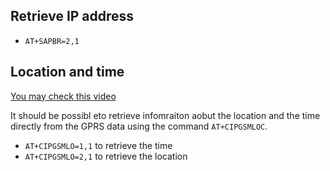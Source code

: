 ## Retrieve IP address

* `AT+SAPBR=2,1`

## Location and time

[You may check this video](https://www.youtube.com/watch?v=ohygu1D0SN8)

It should be possibl eto retrieve infomraiton aobut the location and the time directly
from the GPRS data using the command `AT+CIPGSMLOC`.

* `AT+CIPGSMLO=1,1` to retrieve the time
* `AT+CIPGSMLO=2,1` to retrieve the location
